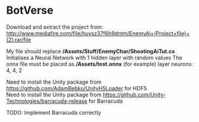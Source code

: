# BotVerse
Download and extract the project from:
http://www.mediafire.com/file/huysz37f6h9dntm/EnemyAi+(Project+file)+(2).rar/file

My file should replace **/Assets/Stuff/EnemyChar/ShootingAiTut.cs**
Initialises a Neural Network with 1 hidden layer with random values
The onnx file must be placed as **/Assets/test.onnx** (for example)
layer neurons: 4, 4, 2

Need to install the Unity package from https://github.com/AdamBebko/UnityH5Loader for HDF5<br>
Need to install the Unity package from https://github.com/Unity-Technologies/barracuda-release for Barracuda

TODO: Implement Barracuda correctly
